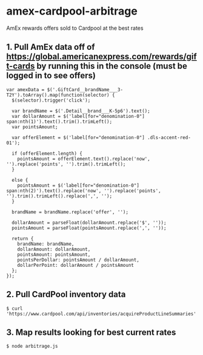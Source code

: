 # amex-cardpool-arbitrage
AmEx rewards offers sold to Cardpool at the best rates

## 1. Pull AmEx data off of https://global.americanexpress.com/rewards/gift-cards by running this in the console (must be logged in to see offers)

```
var amexData = $('.GiftCard__brandName___3-T2Y').toArray().map(function(selector) {
  $(selector).trigger('click');

  var brandName = $('.Detail__brand___K-5p6').text();
  var dollarAmount = $('label[for="denomination-0"] span:nth(1)').text().trim().trimLeft();
  var pointsAmount;

  var offerElement = $('label[for="denomination-0"] .dls-accent-red-01');

  if (offerElement.length) {
    pointsAmount = offerElement.text().replace('now', '').replace('points', '').trim().trimLeft();
  }

  else {
    pointsAmount = $('label[for="denomination-0"] span:nth(2)').text().replace('now', '').replace('points', '').trim().trimLeft().replace(',', '');
  }

  brandName = brandName.replace('offer', '');

  dollarAmount = parseFloat(dollarAmount.replace('$', ''));
  pointsAmount = parseFloat(pointsAmount.replace(',', ''));

  return {
    brandName: brandName,
    dollarAmount: dollarAmount,
    pointsAmount: pointsAmount,
    pointsPerDollar: pointsAmount / dollarAmount,
    dollarPerPoint: dollarAmount / pointsAmount
  };
});
```

## 2. Pull CardPool inventory data

```
$ curl 'https://www.cardpool.com/api/inventories/acquireProductLineSummaries' 
```

## 3. Map results looking for best current rates

```
$ node arbitrage.js
```